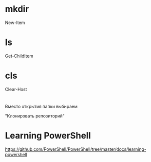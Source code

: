 # mkdir

New-Item

# ls

Get-ChildItem

# cls

Clear-Host

# 

Вместо открытия папки выбираем

"Клонировать репозиторий"

# Learning PowerShell

https://github.com/PowerShell/PowerShell/tree/master/docs/learning-powershell
